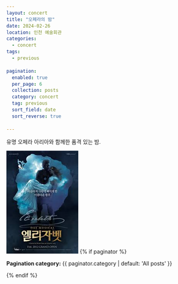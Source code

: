 ```yaml
---
layout: concert
title: "오페라의 밤"
date: 2024-02-26
location: 인천 예술회관
categories:
  - concert
tags:
  - previous

pagination:
  enabled: true
  per_page: 6
  collection: posts
  category: concert
  tag: previous
  sort_field: date
  sort_reverse: true

---
```


유명 오페라 아리아와 함께한 품격 있는 밤.

![opera](/assets/images/concert/2024-02-26-opera-night/poster.png)
{% if paginator %}
  <p class="pagination-category-info">
    <strong>Pagination category:</strong> {{ paginator.category | default: 'All posts' }}
  </p>
{% endif %}